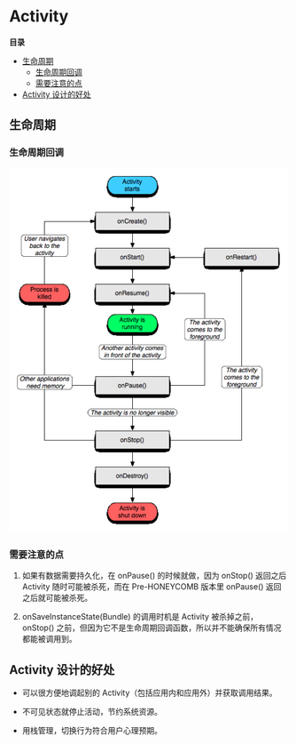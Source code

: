 # Activity

**目录**

<!-- vim-markdown-toc GFM -->
* [生命周期](#生命周期)
    * [生命周期回调](#生命周期回调)
    * [需要注意的点](#需要注意的点)
* [Activity 设计的好处](#activity-设计的好处)

<!-- vim-markdown-toc -->

## 生命周期

### 生命周期回调

![Activity Lifecycle](assets/activty-lifecycle.gif)

### 需要注意的点

1. 如果有数据需要持久化，在 onPause() 的时候就做，因为 onStop() 返回之后 Activity 随时可能被杀死，而在 Pre-HONEYCOMB 版本里 onPause() 返回之后就可能被杀死。

2. onSaveInstanceState(Bundle) 的调用时机是 Activity 被杀掉之前，onStop() 之前，但因为它不是生命周期回调函数，所以并不能确保所有情况都能被调用到。

## Activity 设计的好处

* 可以很方便地调起别的 Activity（包括应用内和应用外）并获取调用结果。

* 不可见状态就停止活动，节约系统资源。

* 用栈管理，切换行为符合用户心理预期。
